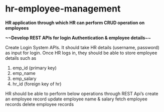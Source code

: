 # hr-employee-management
**HR application through which HR can perform CRUD operation on employees**

**~~Develop REST APIs for login Authentication & employee details**~~

Create Login System APIs. It should take HR details (username, password) as input for login.
Once HR logs in, they should be able to store employee details such as
1. emp_id (primary key)
2. emp_name
3. emp_salary
4. hr_id (foreign key of hr)


HR should be able to perform below operations through REST Api’s
create an employee record
update employee name & salary
fetch employee records
delete employee records
